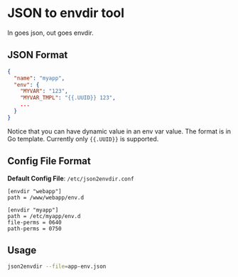 # JSON to envdir tool

In goes json, out goes envdir.

## JSON Format

```json
{
  "name": "myapp",
  "env": {
    "MYVAR": "123",
    "MYVAR_TMPL": "{{.UUID}} 123",
    ...
  }
}
```

Notice that you can have dynamic value in an env var value. The format is in Go template. Currently only `{{.UUID}}` is supported.

## Config File Format

**Default Config File**: `/etc/json2envdir.conf`

```
[envdir "webapp"]
path = /www/webapp/env.d

[envdir "myapp"]
path = /etc/myapp/env.d
file-perms = 0640
path-perms = 0750
```

## Usage

```bash
json2envdir --file=app-env.json
```

